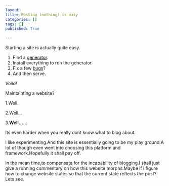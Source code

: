 ```yaml
---
layout: 
title: Posting (nothing) is easy
categories: []
tags: []
published: True

---
```


Starting a site is actually quite easy.

1. Find a [generator](https://www.npmjs.com/package/generator-jekyllized).
2. Install everything to run the generator.
3. Fix a few [bugs](https://github.com/rowoot/gulp-gh-pages/issues/13)?
4. And then serve.




_Voila!_

Maintainting a website?
	
1.Well.

2.Well...

3.**Well......**

Its even harder when you really dont know what to blog about.

I like experimenting.And this site is essentially going to be my play ground.A lot of though even went into choosing this platform and framework.Hopefully it shall pay off.

In the mean time,to compensate for the incapability of blogging.I shall just give a running commentary on how this website morphs.Maybe if i figure how to change website states so that the current state reflects the post?Lets see.


	

